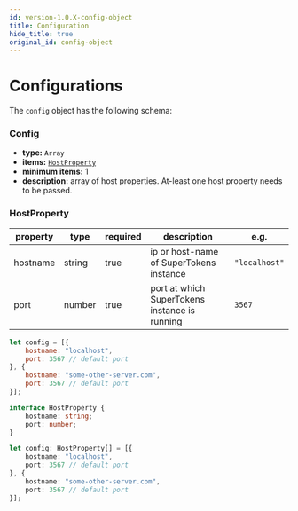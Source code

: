 ```yaml
---
id: version-1.0.X-config-object
title: Configuration
hide_title: true
original_id: config-object
---
```


# Configurations
The ```config``` object has the following schema:

### Config
- **type:** `Array`
- **items:** [`HostProperty`](#hostproperty)
- **minimum items:** 1
- **description:** array of host properties. At-least one host property needs to be passed.

### HostProperty
| property | type   | required | description                                   | e.g.           |
| -------- | ------ | -------- | --------------------------------------------- | -------------- |
| hostname | string | true     | ip or host-name of SuperTokens instance        | ```"localhost"``` |
| port     | number | true     | port at which SuperTokens instance is running | ```3567```      |

<!--DOCUSAURUS_CODE_TABS-->
<!--Javascript-->
```js
let config = [{
    hostname: "localhost",
    port: 3567 // default port
}, {
    hostname: "some-other-server.com",
    port: 3567 // default port
}];
```
<!--Typescript-->
```ts
interface HostProperty {
    hostname: string;
    port: number;
}

let config: HostProperty[] = [{
    hostname: "localhost",
    port: 3567 // default port
}, {
    hostname: "some-other-server.com",
    port: 3567 // default port
}];
```
<!--END_DOCUSAURUS_CODE_TABS-->
